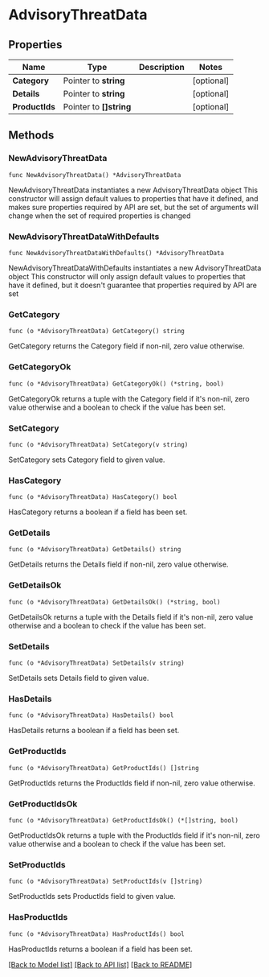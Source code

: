# AdvisoryThreatData

## Properties

Name | Type | Description | Notes
------------ | ------------- | ------------- | -------------
**Category** | Pointer to **string** |  | [optional] 
**Details** | Pointer to **string** |  | [optional] 
**ProductIds** | Pointer to **[]string** |  | [optional] 

## Methods

### NewAdvisoryThreatData

`func NewAdvisoryThreatData() *AdvisoryThreatData`

NewAdvisoryThreatData instantiates a new AdvisoryThreatData object
This constructor will assign default values to properties that have it defined,
and makes sure properties required by API are set, but the set of arguments
will change when the set of required properties is changed

### NewAdvisoryThreatDataWithDefaults

`func NewAdvisoryThreatDataWithDefaults() *AdvisoryThreatData`

NewAdvisoryThreatDataWithDefaults instantiates a new AdvisoryThreatData object
This constructor will only assign default values to properties that have it defined,
but it doesn't guarantee that properties required by API are set

### GetCategory

`func (o *AdvisoryThreatData) GetCategory() string`

GetCategory returns the Category field if non-nil, zero value otherwise.

### GetCategoryOk

`func (o *AdvisoryThreatData) GetCategoryOk() (*string, bool)`

GetCategoryOk returns a tuple with the Category field if it's non-nil, zero value otherwise
and a boolean to check if the value has been set.

### SetCategory

`func (o *AdvisoryThreatData) SetCategory(v string)`

SetCategory sets Category field to given value.

### HasCategory

`func (o *AdvisoryThreatData) HasCategory() bool`

HasCategory returns a boolean if a field has been set.

### GetDetails

`func (o *AdvisoryThreatData) GetDetails() string`

GetDetails returns the Details field if non-nil, zero value otherwise.

### GetDetailsOk

`func (o *AdvisoryThreatData) GetDetailsOk() (*string, bool)`

GetDetailsOk returns a tuple with the Details field if it's non-nil, zero value otherwise
and a boolean to check if the value has been set.

### SetDetails

`func (o *AdvisoryThreatData) SetDetails(v string)`

SetDetails sets Details field to given value.

### HasDetails

`func (o *AdvisoryThreatData) HasDetails() bool`

HasDetails returns a boolean if a field has been set.

### GetProductIds

`func (o *AdvisoryThreatData) GetProductIds() []string`

GetProductIds returns the ProductIds field if non-nil, zero value otherwise.

### GetProductIdsOk

`func (o *AdvisoryThreatData) GetProductIdsOk() (*[]string, bool)`

GetProductIdsOk returns a tuple with the ProductIds field if it's non-nil, zero value otherwise
and a boolean to check if the value has been set.

### SetProductIds

`func (o *AdvisoryThreatData) SetProductIds(v []string)`

SetProductIds sets ProductIds field to given value.

### HasProductIds

`func (o *AdvisoryThreatData) HasProductIds() bool`

HasProductIds returns a boolean if a field has been set.


[[Back to Model list]](../README.md#documentation-for-models) [[Back to API list]](../README.md#documentation-for-api-endpoints) [[Back to README]](../README.md)


